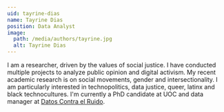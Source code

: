 ```yaml
---
uid: tayrine-dias
name: Tayrine Dias
position: Data Analyst
image:
  path: /media/authors/tayrine.jpg
  alt: Tayrine Dias
---
```

I am a researcher, driven by the values of social justice. I have conducted multiple projects to analyze public opinion and digital activism. My recent academic research is on social movements, gender and intersectionality. I am particularly interested in technopolitics, data justice, queer, latinx and black technocultures. I'm currently a PhD candidate at UOC and data manager at [Datos Contra el Ruido](https://datoscontraelruido.org/).